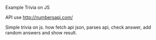 Example Trivia on JS

API use http://numbersapi.com/

Simple trivia on js. how fetch api json, parses api, check answer, add random answers and show result.
